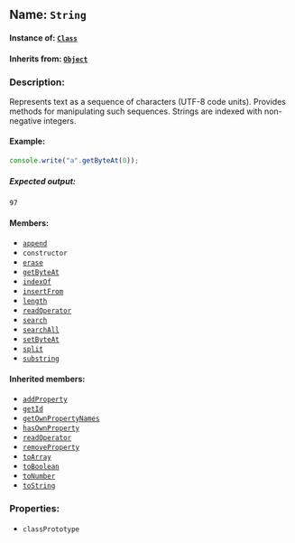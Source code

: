 ## Name: `String`

#### Instance of: [`Class`](Class.md)

#### Inherits from: [`Object`](Object.md)

### Description:

Represents text as a sequence of characters (UTF-8 code units).
Provides methods for manipulating such sequences. Strings 
are indexed with non-negative integers.

#### Example:

```js
console.write("a".getByteAt(0));
```

##### Expected output:

```
97
```

#### Members:

- [`append`](String.classPrototype.append.md)
- `constructor`
- [`erase`](String.classPrototype.erase.md)
- [`getByteAt`](String.classPrototype.getByteAt.md)
- [`indexOf`](String.classPrototype.indexOf.md)
- [`insertFrom`](String.classPrototype.insertFrom.md)
- [`length`](String.classPrototype.length.md)
- [`readOperator`](String.classPrototype.readOperator.md)
- [`search`](String.classPrototype.search.md)
- [`searchAll`](String.classPrototype.searchAll.md)
- [`setByteAt`](String.classPrototype.setByteAt.md)
- [`split`](String.classPrototype.split.md)
- [`substring`](String.classPrototype.substring.md)


#### Inherited members:

- [`addProperty`](Object.classPrototype.addProperty.md)
- [`getId`](Object.classPrototype.getId.md)
- [`getOwnPropertyNames`](Object.classPrototype.getOwnPropertyNames.md)
- [`hasOwnProperty`](Object.classPrototype.hasOwnProperty.md)
- [`readOperator`](Object.classPrototype.readOperator.md)
- [`removeProperty`](Object.classPrototype.removeProperty.md)
- [`toArray`](Object.classPrototype.toArray.md)
- [`toBoolean`](Object.classPrototype.toBoolean.md)
- [`toNumber`](Object.classPrototype.toNumber.md)
- [`toString`](Object.classPrototype.toString.md)


### Properties:

- `classPrototype`


